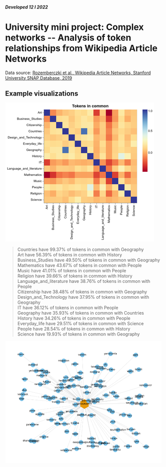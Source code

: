 #### *Developed 12 I 2022*
# University mini project: Complex networks -- Analysis of token relationships from Wikipedia Article Networks

Data source: [Rozemberczki et al., Wikipedia Article Networks, Stanford University SNAP Database, 2019](https://snap.stanford.edu/data/wikipedia-article-networks.html)

## Example visualizations

![common_tokens](./proceedings/images/charts/tok_cat_corr.png)

> Countries have 99.37% of tokens in common with Geography <br>
> Art have 56.39% of tokens in common with History <br>
> Business_Studies have 49.50% of tokens in common with Geography <br>
> Mathematics have 43.67% of tokens in common with People <br>
> Music have 41.01% of tokens in common with People <br>
> Religion have 39.66% of tokens in common with History <br>
> Language_and_literature have 38.76% of tokens in common with People <br>
> Citizenship have 38.48% of tokens in common with Geography <br>
> Design_and_Technology have 37.95% of tokens in common with Geography <br>
> IT have 36.12% of tokens in common with People <br>
> Geography have 35.93% of tokens in common with Countries <br>
> History have 34.26% of tokens in common with People <br>
> Everyday_life have 29.51% of tokens in common with Science <br>
> People have 28.54% of tokens in common with History <br>
> Science have 19.93% of tokens in common with Geography <br>

![geo_graph](./plots/GEOGRAPHY_100.png)

